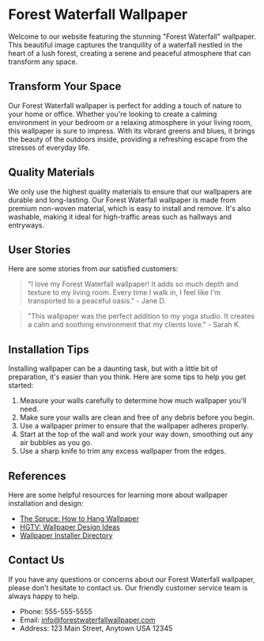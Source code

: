 <!--
Write me content for website with wallpaper which alt text is:

"A waterfall in the forest"

The name/title of the page should not be 1:1 copy of the alt text but rather a real content of the website which is using this wallpaper.

- Use markdown format 
- Start with the heading
- The content should look like a real website 
- Include real sections like references, contact, user stories, etc. use things relevant to the page purpose.
- Feel free to use structure like headings, bullets, numbering, blockquotes, paragraphs, horizontal lines, etc.
- You can use formatting like bold or _italic_
- You can include UTF-8 emojis
- Links should be only #hash anchors (and you can refer to the document itself)
- Do not include images
-->

<!--font:"Open Sans"-->

# Forest Waterfall Wallpaper

Welcome to our website featuring the stunning "Forest Waterfall" wallpaper. This beautiful image captures the tranquility of a waterfall nestled in the heart of a lush forest, creating a serene and peaceful atmosphere that can transform any space.

## Transform Your Space

Our Forest Waterfall wallpaper is perfect for adding a touch of nature to your home or office. Whether you're looking to create a calming environment in your bedroom or a relaxing atmosphere in your living room, this wallpaper is sure to impress. With its vibrant greens and blues, it brings the beauty of the outdoors inside, providing a refreshing escape from the stresses of everyday life.

## Quality Materials

We only use the highest quality materials to ensure that our wallpapers are durable and long-lasting. Our Forest Waterfall wallpaper is made from premium non-woven material, which is easy to install and remove. It's also washable, making it ideal for high-traffic areas such as hallways and entryways.

## User Stories

Here are some stories from our satisfied customers:

> "I love my Forest Waterfall wallpaper! It adds so much depth and texture to my living room. Every time I walk in, I feel like I'm transported to a peaceful oasis." - Jane D.

> "This wallpaper was the perfect addition to my yoga studio. It creates a calm and soothing environment that my clients love." - Sarah K.

## Installation Tips

Installing wallpaper can be a daunting task, but with a little bit of preparation, it's easier than you think. Here are some tips to help you get started:

1. Measure your walls carefully to determine how much wallpaper you'll need.
2. Make sure your walls are clean and free of any debris before you begin.
3. Use a wallpaper primer to ensure that the wallpaper adheres properly.
4. Start at the top of the wall and work your way down, smoothing out any air bubbles as you go.
5. Use a sharp knife to trim any excess wallpaper from the edges.

## References

Here are some helpful resources for learning more about wallpaper installation and design:

- [The Spruce: How to Hang Wallpaper](#)
- [HGTV: Wallpaper Design Ideas](#)
- [Wallpaper Installer Directory](#)

## Contact Us

If you have any questions or concerns about our Forest Waterfall wallpaper, please don't hesitate to contact us. Our friendly customer service team is always happy to help.

- Phone: 555-555-5555
- Email: info@forestwaterfallwallpaper.com
- Address: 123 Main Street, Anytown USA 12345
